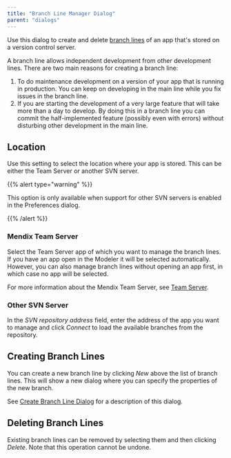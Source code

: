 ```yaml
---
title: "Branch Line Manager Dialog"
parent: "dialogs"
---
```


Use this dialog to create and delete [branch lines](version-control-concepts) of an app that's stored on a version control server.

A branch line allows independent development from other development lines. There are two main reasons for creating a branch line:
1. To do maintenance development on a version of your app that is running in production. You can keep on developing in the main line while you fix issues in the branch line.
2. If you are starting the development of a very large feature that will take more than a day to develop. By doing this in a branch line you can commit the half-implemented feature (possibly even with errors) without disturbing other development in the main line.

## Location

Use this setting to select the location where your app is stored. This can be either the Team Server or another SVN server.

{{% alert type="warning" %}}

This option is only available when support for other SVN servers is enabled in the Preferences dialog.

{{% /alert %}}

### Mendix Team Server

Select the Team Server app of which you want to manage the branch lines. If you have an app open in the Modeler it will be selected automatically. However, you can also manage branch lines without opening an app first, in which case no app will be selected.

For more information about the Mendix Team Server, see [Team Server](team-server).

### Other SVN Server

In the *SVN repository address* field, enter the address of the app you want to manage and click *Connect* to load the available branches from the repository.

## Creating Branch Lines

You can create a new branch line by clicking *New* above the list of branch lines. This will show a new dialog where you can specify the properties of the new branch.

See [Create Branch Line Dialog](create-branch-line-dialog) for a description of this dialog.

## Deleting Branch Lines

Existing branch lines can be removed by selecting them and then clicking *Delete*. Note that this operation cannot be undone.
